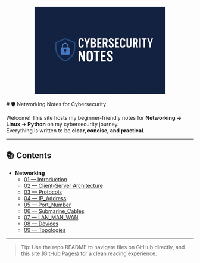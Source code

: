 <p align="center">
  <img src="Cyber.png" alt="Cybersecurity Banner" width="70%">
</p>
# 🛡️ Networking Notes for Cybersecurity

Welcome! This site hosts my beginner-friendly notes for **Networking → Linux → Python** on my cybersecurity journey.  
Everything is written to be **clear, concise, and practical**.

---

## 📚 Contents

- **Networking**
  - [01 — Introduction](Networking/01_Introduction.md)
  - [02 — Client-Server Architecture](Networking/02_Client-Server.md)
  - [03 — Protocols](Networking/03_Protocols.md)
  - [04 — IP_Address](Networking/04_IP_Address.md)
  - [05 — Port_Number](Networking/05_Port_Number.md)
  - [06 — Submarine_Cables](Networking/06_Submarine_Cables.md)
  - [07 — LAN_MAN_WAN](Networking/07_LAN_MAN_WAN.md)
  - [08 — Devices](Networking/08_Devices.md)
  - [09 — Topologies](Networking/09_Topologies.md)


---

> Tip: Use the repo README to navigate files on GitHub directly, and this site (GitHub Pages) for a clean reading experience.
